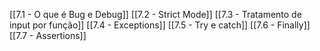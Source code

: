 [[7.1 - O que é Bug e Debug]]
[[7.2 - Strict Mode]]
[[7.3 - Tratamento de input por função]]
[[7.4 - Exceptions]]
[[7.5 - Try e catch]]
[[7.6 - Finally]]
[[7.7 - Assertions]]
